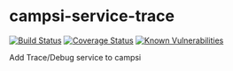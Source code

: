 # campsi-service-trace
[![Build Status][build-image]][build-url]
[![Coverage Status][coverage-image]][coverage-url]
[![Known Vulnerabilities][vulnerabilities-image]][vulnerabilities-url]

Add Trace/Debug service to campsi

[build-image]: https://travis-ci.org/campsi/campsi-service-trace.svg?branch=master
[build-url]: https://travis-ci.org/campsi/campsi-service-trace

[coverage-image]: https://coveralls.io/repos/github/campsi/campsi-service-trace/badge.svg?branch=master
[coverage-url]: https://coveralls.io/github/campsi/campsi-service-trace?branch=master

[vulnerabilities-image]: https://snyk.io/test/github/campsi/campsi-service-trace/badge.svg
[vulnerabilities-url]: https://snyk.io/test/github/campsi/campsi-service-trace
